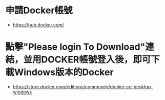 # 申請Docker帳號
- https://hub.docker.com/
# 點擊"Please login To Download"連結，並用DOCKER帳號登入後，即可下載Windows版本的Docker
- https://store.docker.com/editions/community/docker-ce-desktop-windows

